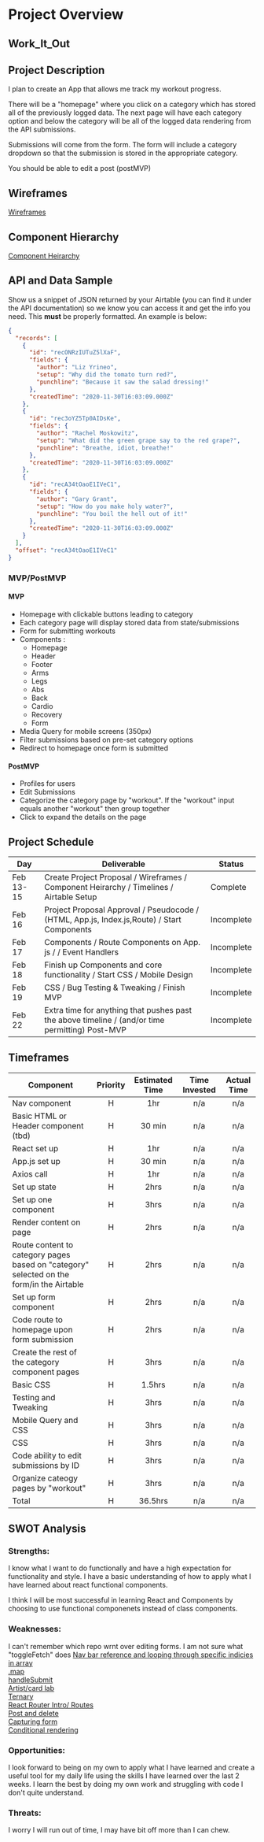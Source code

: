 # Project Overview

## Work_It_Out

## Project Description

I plan to create an App that allows me track my workout progress.

There will be a "homepage" where you click on a category which has stored all of the previously logged data. The next page will have each category option and below the category will be all of the logged data rendering from the API submissions.

Submissions will come from the form. The form will include a category dropdown so that the submission is stored in the appropriate category.

You should be able to edit a post (postMVP)

## Wireframes

[Wireframes](https://app.diagrams.net/#G10uECuNSzUqB7gdFfd7ecsreq3le71hmP)

## Component Hierarchy

[Component Heirarchy](https://app.diagrams.net/#G162FR5rNiqhsmso5JTEIHvFKWwatvjv0J)

## API and Data Sample

Show us a snippet of JSON returned by your Airtable (you can find it under the API documentation) so we know you can access it and get the info you need. This **must** be properly formatted. An example is below:

```json
{
  "records": [
    {
      "id": "recONRzIUTuZ5lXaF",
      "fields": {
        "author": "Liz Yrineo",
        "setup": "Why did the tomato turn red?",
        "punchline": "Because it saw the salad dressing!"
      },
      "createdTime": "2020-11-30T16:03:09.000Z"
    },
    {
      "id": "rec3oYZ5Tp0AIDsKe",
      "fields": {
        "author": "Rachel Moskowitz",
        "setup": "What did the green grape say to the red grape?",
        "punchline": "Breathe, idiot, breathe!"
      },
      "createdTime": "2020-11-30T16:03:09.000Z"
    },
    {
      "id": "recA34tOaoE1IVeC1",
      "fields": {
        "author": "Gary Grant",
        "setup": "How do you make holy water?",
        "punchline": "You boil the hell out of it!"
      },
      "createdTime": "2020-11-30T16:03:09.000Z"
    }
  ],
  "offset": "recA34tOaoE1IVeC1"
}
```

### MVP/PostMVP

#### MVP

- Homepage with clickable buttons leading to category
- Each category page will display stored data from state/submissions
- Form for submitting workouts
- Components :
  - Homepage
  - Header
  - Footer
  - Arms
  - Legs
  - Abs
  - Back
  - Cardio
  - Recovery
  - Form
- Media Query for mobile screens (350px)
- Filter submissions based on pre-set category options
- Redirect to homepage once form is submitted

#### PostMVP

- Profiles for users
- Edit Submissions
- Categorize the category page by "workout". If the "workout" input equals another "workout" then group together
- Click to expand the details on the page

## Project Schedule

| Day       | Deliverable                                                                                     | Status     |
| --------- | ----------------------------------------------------------------------------------------------- | ---------- |
| Feb 13-15 | Create Project Proposal / Wireframes / Component Heirarchy / Timelines / Airtable Setup         | Complete   |
| Feb 16    | Project Proposal Approval / Pseudocode / (HTML, App.js, Index.js,Route) / Start Components      | Incomplete |
| Feb 17    | Components / Route Components on App. js / / Event Handlers                                     | Incomplete |
| Feb 18    | Finish up Components and core functionality / Start CSS / Mobile Design                         | Incomplete |
| Feb 19    | CSS / Bug Testing & Tweaking / Finish MVP                                                       | Incomplete |
| Feb 22    | Extra time for anything that pushes past the above timeline / (and/or time permitting) Post-MVP | Incomplete |

## Timeframes

| Component                                                                                | Priority | Estimated Time | Time Invested | Actual Time |
| ---------------------------------------------------------------------------------------- | :------: | :------------: | :-----------: | :---------: |
| Nav component                                                                            |    H     |      1hr       |      n/a      |     n/a     |
| Basic HTML or Header component (tbd)                                                     |    H     |     30 min     |      n/a      |     n/a     |
| React set up                                                                             |    H     |      1hr       |      n/a      |     n/a     |
| App.js set up                                                                            |    H     |     30 min     |      n/a      |     n/a     |
| Axios call                                                                               |    H     |      1hr       |      n/a      |     n/a     |
| Set up state                                                                             |    H     |      2hrs      |      n/a      |     n/a     |
| Set up one component                                                                     |    H     |      3hrs      |      n/a      |     n/a     |
| Render content on page                                                                   |    H     |      2hrs      |      n/a      |     n/a     |
| Route content to category pages based on "category" selected on the form/in the Airtable |    H     |      2hrs      |      n/a      |     n/a     |
| Set up form component                                                                    |    H     |      2hrs      |      n/a      |     n/a     |
| Code route to homepage upon form submission                                              |    H     |      2hrs      |      n/a      |     n/a     |
| Create the rest of the category component pages                                          |    H     |      3hrs      |      n/a      |     n/a     |
| Basic CSS                                                                                |    H     |     1.5hrs     |      n/a      |     n/a     |
| Testing and Tweaking                                                                     |    H     |      3hrs      |      n/a      |     n/a     |
| Mobile Query and CSS                                                                     |    H     |      3hrs      |      n/a      |     n/a     |
| CSS                                                                                      |    H     |      3hrs      |      n/a      |     n/a     |
| Code ability to edit submissions by ID                                                   |    H     |      3hrs      |      n/a      |     n/a     |
| Organize cateogy pages by "workout"                                                      |    H     |      3hrs      |      n/a      |     n/a     |
| Total                                                                                    |    H     |    36.5hrs     |      n/a      |     n/a     |

## SWOT Analysis

### Strengths:

I know what I want to do functionally and have a high expectation for functionality and style. I have a basic understanding of how to apply what I have learned about react functional components.

I think I will be most successful in learning React and Components by choosing to use functional componenets instead of class components.

### Weaknesses:

I can't remember which repo wrnt over editing forms. I am not sure what "toggleFetch" does
[Nav bar reference and looping through specific indicies in array](https://git.generalassemb.ly/sei-nyc-sapphire/train-router/blob/master/src/Station.jsx)
<br>
[.map](https://git.generalassemb.ly/sei-nyc-sapphire/robotanist/tree/main/src)
<br>
[handleSubmit](https://git.generalassemb.ly/sei-nyc-sapphire/pokedex-lab/blob/solution/pokedex-starter/src/App.js)
<br>
[Artist/card lab](https://git.generalassemb.ly/sei-nyc-sapphire/react-and-events/blob/solution/src/App.js)
<br>
[Ternary](https://git.generalassemb.ly/sei-nyc-sapphire/components-functions-to-classes/blob/master/src/App.js)
<br>
[React Router Intro/ Routes](https://git.generalassemb.ly/sei-nyc-sapphire/react-router-intro/blob/solution/client/src/App.js)
<br>
[Post and delete](https://git.generalassemb.ly/sei-nyc-sapphire/post-and-delete/blob/main/src/App.js)
<br>
[Capturing form](https://git.generalassemb.ly/sei-nyc-sapphire/react-state/blob/master/2.%20capturing-form-input.md#10-minute-practice)
<br>
[Conditional rendering](https://git.generalassemb.ly/sei-nyc-sapphire/audubon-website)

### Opportunities:

I look forward to being on my own to apply what I have learned and create a useful tool for my daily life using the skills I have learned over the last 2 weeks. I learn the best by doing my own work and struggling with code I don't quite understand.

### Threats:

I worry I will run out of time, I may have bit off more than I can chew.
